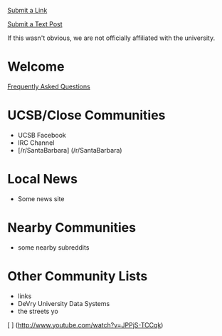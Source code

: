 [Submit a Link](//reddit.com/r/crazysimreddittest/submit#submitlink)

[Submit a Text Post](//reddit.com/r/crazysimreddittest/submit?selftext=true#selfpost) 

If this wasn't obvious, we are not officially affiliated with the university.

# Welcome

[Frequently Asked Questions](http://www.google.com)

# UCSB/Close Communities

* UCSB Facebook
* IRC Channel
* [/r/SantaBarbara] (/r/SantaBarbara)

# Local News

* Some news site

# Nearby Communities

* some nearby subreddits

# Other Community Lists

* links
* DeVry University Data Systems
* the streets yo

[ ] (http://www.youtube.com/watch?v=JPPjS-TCCqk)
